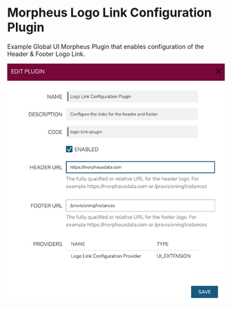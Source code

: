 # Morpheus Logo Link Configuration Plugin

Example Global UI Morpheus Plugin that enables configuration of the Header & Footer Logo Link.

![usage](usage.png)